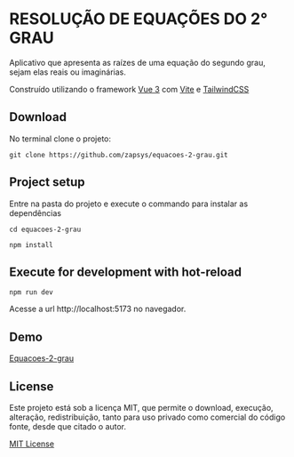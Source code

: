 # RESOLUÇÃO DE EQUAÇÕES DO 2° GRAU
Aplicativo que apresenta as raízes de uma equação do segundo grau, sejam elas reais ou imaginárias.

Construído utilizando o framework [Vue 3](https://vuejs.org/guide/introduction.html) com [Vite](https://vitejs.dev/) e [TailwindCSS](https://tailwindcss.com)

## Download
No terminal clone o projeto:
```
git clone https://github.com/zapsys/equacoes-2-grau.git
```

## Project setup
Entre na pasta do projeto e execute o commando para instalar as dependências
```
cd equacoes-2-grau
```
```
npm install
```

## Execute for development with hot-reload
```
npm run dev
```
Acesse a url http://localhost:5173 no navegador.

## Demo
[Equacoes-2-grau](https://equacoes-2-grau.onrender.com/)

## License
Este projeto está sob a licença MIT, que permite o download, execução, alteração, redistribuição, tanto para uso privado como comercial do código fonte, desde que citado o autor. 

[MIT License](LICENSE.md)
